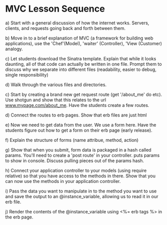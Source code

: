 # MVC Lesson Sequence

a) Start with a general discussion of how the internet works. Servers, clients, and requests going back and forth between them.

b) Move in to a brief explanation of MVC (a framework for building web applications), use the 'Chef'(Model), 'waiter' (Controller), 'View (Customer) analogy.

c) Let students download the Sinatra template. Explain that while it looks daunting, all of that code can actually be written in one file. Prompt them to discuss why we separate into different files (readability, easier to debug, single responsibility)

d) Walk through the various files and directories.

c) Start by creating a brand new get request route (get '/about_me' do etc). Use shotgun and show that this relates to the url www.mypage.com/about_me. Have the students create a few routes.

d) Connect the routes to erb pages. Show that erb files are just html

e) Now we need to get data from the user. We use a form here. Have the students figure out how to get a form on their erb page (early release).

f) Explain the structure of forms (name attribue, method, action)

g) Show that when you submit, form data is packaged in a hash called params. You'll need to create a 'post route' in your controller. puts params to show in console. Discuss pulling pieces out of the params hash.

h) Connect your application controller to your models (using require relative) so that you have access to the methods in there. Show that you can now use the methods in your application controller.

i) Pass the data you want to manipulate in to the method you want to use and save the output to an @instance_variable, allowing us to read it in our erb file.

j) Render the contents of the @instance_variable using <%= erb tags %> in the erb page.